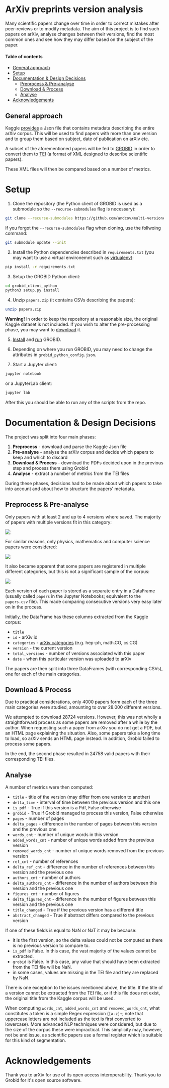 # ArXiv preprints version analysis
Many scientific papers change over time in order to correct mistakes after peer-reviews or to modify metadata. The aim of this project is to find such papers on arXiv, analyse changes between their versions, find the most common ones and see how they may differ based on the subject of the paper.

#### Table of contents
* [General approach](https://github.com/andcov/multi-versioned_arxiv_papers#general-approach)
* [Setup](https://github.com/andcov/multi-versioned_arxiv_papers#setup)
* [Documentation & Design Decisions](https://github.com/andcov/multi-versioned_arxiv_papers#documentation--design-decisions)
	* [Preprocess & Pre-analyse](https://github.com/andcov/multi-versioned_arxiv_papers#preprocess--pre-analyse)
	* [Download & Process](https://github.com/andcov/multi-versioned_arxiv_papers#download--process)
	* [Analyse](https://github.com/andcov/multi-versioned_arxiv_papers#analyse)
* [Acknowledgements](https://github.com/andcov/multi-versioned_arxiv_papers#acknowledgements)


## General approach
Kaggle [provides](https://www.kaggle.com/datasets/Cornell-University/arxiv) a Json file that contains metadata describing the entire arXiv corpus. This will be used to find papers with more than one version and to group them based on subject, date of publication on arXiv etc.

A subset of the aforementioned papers will be fed to [GROBID](https://github.com/kermitt2/grobid) in order to convert them to [TEI](https://tei-c.org/) (a format of XML designed to describe scientific papers).

These XML files will then be compared based on a number of metrics.

# Setup
1. Clone the repository (the Python client of GROBID is used as a submodule so the `--recurse-submodules` flag is necessary):
```bash
git clone --recurse-submodules https://github.com/andcov/multi-versioned_arxiv_papers
```
If you forgot the `--recurse-submodules` flag when cloning, use the follwoing command:
```bash
git submodule update --init
```

2. Install the Python dependencies described in `requirements.txt` (you may want to use a virtual environemnt such as [virtualenv](https://virtualenv.pypa.io/en/latest/)):
```bash
pip install -r requirements.txt
```

3. Setup the GROBID Python client:
```bash
cd grobid_client_python
python3 setup.py install
```

4. Unzip `papers.zip` (it contains CSVs describing the papers):
```bash
unzip papers.zip
```

**Warning!** In order to keep the repository at a reasonable size, the original Kaggle dataset is not included. If you wish to alter the pre-processing phase, you may want to [download](https://www.kaggle.com/datasets/Cornell-University/arxiv) it.

5. [Install](https://grobid.readthedocs.io/en/latest/Install-Grobid/) and [run](https://grobid.readthedocs.io/en/latest/Grobid-service/) GROBID.

6. Depending on where you run GROBID, you may need to change the attributes in `grobid_python_config.json`.

7. Start a Jupyter client:
```bash
jupyter notebook
```
or a JupyterLab client:
```bash
jupyter lab
```

After this you should be able to run any of the scripts from the repo.

# Documentation & Design Decisions
The project was split into four main phases:
1. **Preprocess** - download and parse the Kaggle Json file
2. **Pre-analyse** - analyse the arXiv corpus and decide which papers to keep and which to discard
3. **Download & Process** - download the PDFs decided upon in the previous step and process them using Grobid
4. **Analyse** - extract a number of metrics from the TEI files

During these phases, decisions had to be made about which papers to take into account and about how to structure the papers' metadata.

## Preprocess & Pre-analyse
Only papers with at least 2 and up to 4 versions where saved. The majority of papers with multiple versions fit in this category:

![](/images/total_versions_hist.png)

For similar reasons, only physics, mathematics and computer science papers were considered: 

![](/images/categories_bar.png)

It also became apparent that some papers are registered in multiple different categories, but this is not a significant sample of the corpus:

![](/images/venn.png)


Each version of each paper is stored as a separate entry in a DataFrame (usually called `papers` in the Jupyter Notebooks; equivalent to the `papers.csv` file). This made comparing consecutive versions very easy later on in the process.

Initially, the DataFrame has these columns extracted from the Kaggle corpus:
 * `title`
 * `id` - arXiv id
 * `categories` - [arXiv categories](https://arxiv.org/category_taxonomy) (e.g. hep-ph, math.CO, cs.CG)
 * `version` - the current version
 * `total_versions` - number of versions associated with this paper
 * `date` - when this particular version was uploaded to arXiv

The papers are then split into three DataFrames (with corresponding CSVs), one for each of the main categories.

## Download & Process
Due to practical considerations, only 4000 papers form each of the three main categories were studied, amounting to over 28.000 different versions.

We attempted to download 28724 versions. However, this was not wholly a straightforward process as some papers are removed after a while by the author. When requesting such a paper from arXiv you do not get a PDF, but an HTML page explaining the situation. Also, some papers take a long time to load, so arXiv sends an HTML page instead. In addition, Grobid failed to process some papers.

In the end, the second phase resulted in 24758 valid papers with their corresponding TEI files.

## Analyse
A number of metrics were then computed:
* `title` - title of the version (may differ from one version to another)
* `delta_time` - interval of time between the previous version and this one
* `is_pdf` - True if this version is a Pdf, False otherwise
* `grobid` - True if Grobid managed to process this version, False otherwise
* `pages` - number of pages
* `delta_pages` - difference in the number of pages between this version and the previous one
* `words_cnt` - number of unique words in this version
* `added_words_cnt` - number of unique words added from the previous version
* `removed_words_cnt` - number of unique words removed from the previous version
* `ref_cnt` - number of references
* `delta_ref_cnt` - difference in the number of references between this version and the previous one
* `authors_cnt` - number of authors
* `delta_authors_cnt` - difference in the number of authors between this version and the previous one
* `figures_cnt` - number of figures
* `delta_figures_cnt` - difference in the number of figures between this version and the previous one
* `title_changed` - True if the previous version has a different title
* `abstract_changed` - True if abstract differs compared to the previous version

If one of these fields is equal to NaN or NaT it may be because:
* it is the first version, so the delta values could not be computed as there is no previous version to compare to.
* `is_pdf` is False. In this case, the vast majority of the values cannot be extracted.
* `grobid` is False. In this case, any value that should have been extracted from the TEI file will be NaN.
* in some cases, values are missing in the TEI file and they are replaced by NaN.

There is one exception to the issues mentioned above, the title. If the title of a version cannot be extracted from the TEI file, or if this file does not exist, the original title from the Kaggle corpus will be used.

When computing `words_cnt`, `added_words_cnt` and `removed_words_cnt`, what constitutes a token is a simple Regex expression (`[a-z]+`; note that uppercase letters are not included as the text is first converted to lowercase). More advanced NLP techniques were considered, but due to the size of the corpus these were impractical. This simplicity may, however, not be and issue, as scientific papers use a formal register which is suitable for this kind of segmentation.

# Acknowledgements
Thank you to arXiv for use of its open access interoperability.
Thank you to Grobid for it's open source software.

